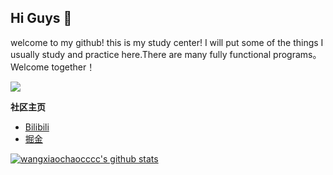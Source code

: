 ## Hi Guys 👋

welcome to my github! this is my study center! I will put some of the things I usually study and practice here.There are many fully functional programs。Welcome together！

![](https://visitor-badge.glitch.me/badge?page_id=wangxiaochaocccc.wangxiaochaocccc)


**社区主页**  

- [Bilibili](https://space.bilibili.com/524173112)
- [掘金](https://juejin.cn/user/3500461756268285/posts)


[![wangxiaochaocccc's github stats](https://github-readme-stats.vercel.app/api?username=wangxiaochaocccc&show_icons=true&theme=radical)](https://github.com/anuraghazra/github-readme-stats)
